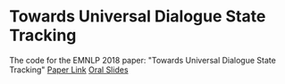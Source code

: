 # Towards Universal Dialogue State Tracking
The code for the EMNLP 2018 paper: "Towards Universal Dialogue State Tracking" 
[Paper Link](https://arxiv.org/abs/1810.09587)
[Oral Slides](https://drive.google.com/open?id=1aUTcBzDA44fOgU40vPspyNuWu2aR5cgV)
